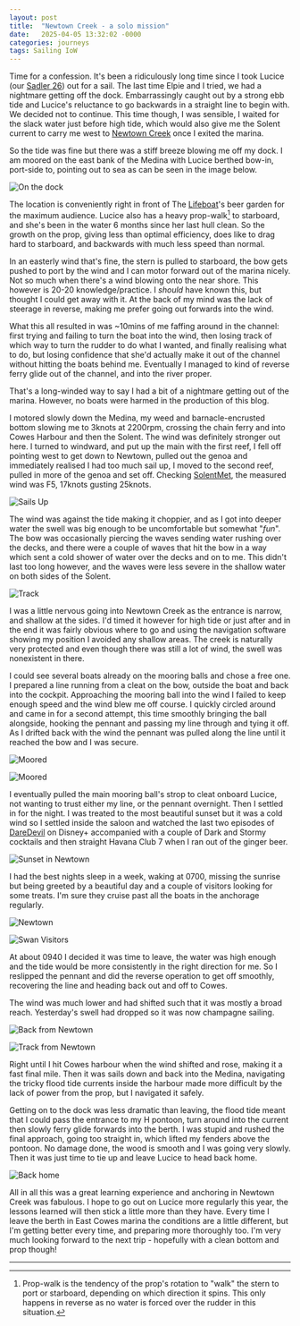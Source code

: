 ```yaml
---
layout: post
title:  "Newtown Creek - a solo mission"
date:   2025-04-05 13:32:02 -0000
categories: journeys
tags: Sailing IoW
---
```


Time for a confession. It's been a ridiculously long time since I took Lucice (our [Sadler 26][sadler]) out for a sail. The last time Elpie and I tried, we had a nightmare getting off the dock. Embarrassingly caught out by a strong ebb tide and Lucice's reluctance to go backwards in a straight line to begin with. We decided not to continue. This time though, I was sensible, I waited for the slack water just before high tide, which would also give me the Solent current to carry me west to [Newtown Creek][newtown] once I exited the marina.

So the tide was fine but there was a stiff breeze blowing me off my dock. I am moored on the east bank of the Medina with Lucice berthed bow-in, port-side to, pointing out to sea as can be seen in the image below.

![On the dock]({{site-url}}/images/lucice-at-rest.jpg)

The location is conveniently right in front of The [Lifeboat][lifeboat]'s beer garden for the maximum audience. Lucice also has a heavy prop-walk[^1] to starboard, and she's been in the water 6 months since her last hull clean. So the growth on the prop, giving less than optimal efficiency, does like to drag hard to starboard, and backwards with much less speed than normal.

In an easterly wind that's fine, the stern is pulled to starboard, the bow gets pushed to port by the wind and I can motor forward out of the marina nicely. Not so much when there's a wind blowing onto the near shore. This however is 20-20 knowledge/practice. I *should* have known this, but thought I could get away with it. At the back of my mind was the lack of steerage in reverse, making me prefer going out forwards into the wind.

What this all resulted in was ~10mins of me faffing around in the channel: first trying and failing to turn the boat into the wind, then losing track of which way to turn the rudder to do what I wanted, and finally realising what to do, but losing confidence that she'd actually make it out of the channel without hitting the boats behind me. Eventually I managed to kind of reverse ferry glide out of the channel, and into the river proper.

That's a long-winded way to say I had a bit of a nightmare getting out of the marina. However, no boats were harmed in the production of this blog.

I motored slowly down the Medina, my weed and barnacle-encrusted bottom slowing me to 3knots at 2200rpm, crossing the chain ferry and into Cowes Harbour and then the Solent. The wind was definitely stronger out here. I turned to windward, and put up the main with the first reef, I fell off pointing west to get down to Newtown, pulled out the genoa and immediately realised I had too much sail up, I moved to the second reef, pulled in more of the genoa and set off. Checking [SolentMet][bramble], the measured wind was F5, 17knots gusting 25knots.

![Sails Up]({{site-url}}/images/sails-up-newtown.jpg)

The wind was against the tide making it choppier, and as I got into deeper water the swell was big enough to be uncomfortable but somewhat "*fun*". The bow was occasionally piercing the waves sending water rushing over the decks, and there were a couple of waves that hit the bow in a way which sent a cold shower of water over the decks and on to me. This didn't last too long however, and the waves were less severe in the shallow water on both sides of the Solent.

![Track]({{site-url}}/images/route-to-newtown.png)

I was a little nervous going into Newtown Creek as the entrance is narrow, and shallow at the sides. I'd timed it however for high tide or just after and in the end it was fairly obvious where to go and using the navigation software showing my position I avoided any shallow areas. The creek is naturally very protected and even though there was still a lot of wind, the swell was nonexistent in there.

I could see several boats already on the mooring balls and chose a free one. I prepared a line running from a cleat on the bow, outside the boat and back into the cockpit. Approaching the mooring ball into the wind I failed to keep enough speed and the wind blew me off course. I quickly circled around and came in for a second attempt, this time smoothly bringing the ball alongside, hooking the pennant and passing my line through and tying it off. As I drifted back with the wind the pennant was pulled along the line until it reached the bow and I was secure.  

![Moored]({{site-url}}/images/moored2.png)

![Moored]({{site-url}}/images/moored1.jpg)

I eventually pulled the main mooring ball's strop to cleat onboard Lucice, not wanting to trust either my line, or the pennant overnight. Then I settled in for the night. I was treated to the most beautiful sunset but it was a cold wind so I settled inside the saloon and watched the last two episodes of [DareDevil][dd] on Disney+ accompanied with a couple of Dark and Stormy cocktails and then straight Havana Club 7 when I ran out of the ginger beer.

![Sunset in Newtown]({{site-url}}/images/sunset-newtown.jpg)

I had the best nights sleep in a week, waking at 0700, missing the sunrise but being greeted by a beautiful day and a couple of visitors looking for some treats. I'm sure they cruise past all the boats in the anchorage regularly.

![Newtown]({{site-url}}/images/newtown-zoom.jpg)

![Swan Visitors]({{site-url}}/images/swan-visitors.jpg)

At about 0940 I decided it was time to leave, the water was high enough and the tide would be more consistently in the right direction for me. So I reslipped the pennant and did the reverse operation to get off smoothly, recovering the line and heading back out and off to Cowes.

The wind was much lower and had shifted such that it was mostly a broad reach. Yesterday's swell had dropped so it was now champagne sailing.

![Back from Newtown]({{site-url}}/images/back-from-newtown.png)

![Track from Newtown]({{site-url}}/images/route-newtown-cowes.jpg)

Right until I hit Cowes harbour when the wind shifted and rose, making it a fast final mile. Then it was sails down and back into the Medina, navigating the tricky flood tide currents inside the harbour made more difficult by the lack of power from the prop, but I navigated it safely.

Getting on to the dock was less dramatic than leaving, the flood tide meant that I could pass the entrance to my H pontoon, turn around into the current then slowly ferry glide forwards into the berth. I was stupid and rushed the final approach, going too straight in, which lifted my fenders above the pontoon. No damage done, the wood is smooth and I was going very slowly. Then it was just time to tie up and leave Lucice to head back home.

![Back home]({{site-url}}/images/back-on-the-berth.jpg)

All in all this was a great learning experience and anchoring in Newtown Creek was fabulous. I hope to go out on Lucice more regularly this year, the lessons learned will then stick a little more than they have. Every time I leave the berth in East Cowes marina the conditions are a little different, but I'm getting better every time, and preparing more thoroughly too. I'm very much looking forward to the next trip - hopefully with a clean bottom and prop though!

[sadler]: https://www.yachtingmonthly.com/reviews/yacht-reviews/sadler-26-the-little-boat-with-big-attitude
[newtown]: https://en.wikipedia.org/wiki/Newtown_River
[lifeboat]: https://www.thelifeboatcowes.co.uk/
[bramble]: https://www.bramblemet.co.uk/
[dd]: https://en.wikipedia.org/wiki/Daredevil:_Born_Again

-----

[^1]: Prop-walk is the tendency of the prop's rotation to "walk" the stern to port or starboard, depending on which direction it spins. This only happens in reverse as no water is forced over the rudder in this situation.
